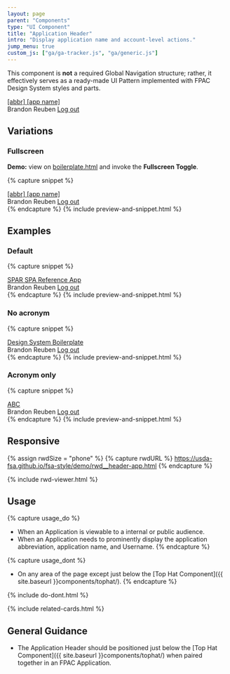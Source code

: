 ```yaml
---
layout: page
parent: "Components"
type: "UI Component"
title: "Application Header"
intro: "Display application name and account-level actions."
jump_menu: true
custom_js: ["ga/ga-tracker.js", "ga/generic.js"]
---
```


This component is **not** a required Global Navigation structure; rather, it effectively serves as a ready-made UI Pattern implemented with FPAC Design System styles and parts.

<div class="ds-preview">
  <div class="fsa-header-app">
    <div class="fsa-header-app__bd">
      <div class="fsa-header-app__primary">
        <a class="fsa-header-app__home-link" href="boilerplate.html" title="Link to YAFANS home">
          <span class="fsa-header-app__app-name">
            <abbr class="fsa-header-app__app-abbr">[abbr]</abbr>
            <span class="fsa-header-app__app-full">[app name]</span>
          </span>
        </a>
      </div>
      <div class="fsa-header-app__secondary">
        <span class="fsa-header-app__profile">
          <span class="fsa-header-app__profile-name">Brandon Reuben</span>
          <a href="https://www.eauth.usda.gov/Logout/logoff.asp" class="fsa-header-app__profile-link">Log out</a>
        </span>
      </div>
    </div>
  </div>
</div>

## Variations

### Fullscreen

<div class="fsa-alert fsa-alert--info fsa-alert--no-icon">
  <div class="fsa-alert__body">
    <p class="fsa-alert__text"><strong>Demo:</strong> view on <a href="https://usda-fsa.github.io/fsa-style/boilerplate.html">boilerplate.html</a> and invoke the <strong>Fullscreen Toggle</strong>.</p>
  </div>
</div>

{% capture snippet %}
<div class="fsa-header-app fsa-header-app--fullscreen">
  <div class="fsa-header-app__bd">
    <div class="fsa-header-app__primary">
      <a class="fsa-header-app__home-link" href="boilerplate.html" title="Link to YAFANS home">
        <span class="fsa-header-app__app-name">
          <abbr class="fsa-header-app__app-abbr">[abbr]</abbr>
          <span class="fsa-header-app__app-full">[app name]</span>
        </span>
      </a>
    </div>
    <div class="fsa-header-app__secondary">
      <span class="fsa-header-app__profile">
        <span class="fsa-header-app__profile-name">Brandon Reuben</span>
        <a href="https://www.eauth.usda.gov/Logout/logoff.asp" class="fsa-header-app__profile-link">Log out</a>
      </span>
    </div>
  </div>
</div>
{% endcapture %}
{% include preview-and-snippet.html %}

## Examples

### Default

{% capture snippet %}
<div class="fsa-header-app">
  <div class="fsa-header-app__bd">
    <div class="fsa-header-app__primary">
      <a class="fsa-header-app__home-link" href="boilerplate.html" title="Link to YAFANS home">
        <span class="fsa-header-app__app-name">
          <abbr class="fsa-header-app__app-abbr">SPAR</abbr>
          <span class="fsa-header-app__app-full">SPA Reference App</span>
        </span>
      </a>
    </div>
    <div class="fsa-header-app__secondary">
      <span class="fsa-header-app__profile">
        <span class="fsa-header-app__profile-name">Brandon Reuben</span>
        <a href="https://www.eauth.usda.gov/Logout/logoff.asp" class="fsa-header-app__profile-link">Log out</a>
      </span>
    </div>
  </div>
</div>
{% endcapture %}
{% include preview-and-snippet.html %}

### No acronym

{% capture snippet %}
<div class="fsa-header-app">
  <div class="fsa-header-app__bd">
    <div class="fsa-header-app__primary">
      <a class="fsa-header-app__home-link" href="boilerplate.html" title="Link to YAFANS home">
        <span class="fsa-header-app__app-name">
          <span class="fsa-header-app__app-full">Design System Boilerplate</span>
        </span>
      </a>
    </div>
    <div class="fsa-header-app__secondary">
      <span class="fsa-header-app__profile">
        <span class="fsa-header-app__profile-name">Brandon Reuben</span>
        <a href="https://www.eauth.usda.gov/Logout/logoff.asp" class="fsa-header-app__profile-link">Log out</a>
      </span>
    </div>
  </div>
</div>
{% endcapture %}
{% include preview-and-snippet.html %}

### Acronym only

{% capture snippet %}
<div class="fsa-header-app">
  <div class="fsa-header-app__bd">
    <div class="fsa-header-app__primary">
      <a class="fsa-header-app__home-link" href="boilerplate.html" title="Link to YAFANS home">
        <span class="fsa-header-app__app-name">
          <abbr class="fsa-header-app__app-abbr">ABC</abbr>
        </span>
      </a>
    </div>
    <div class="fsa-header-app__secondary">
      <span class="fsa-header-app__profile">
        <span class="fsa-header-app__profile-name">Brandon Reuben</span>
        <a href="https://www.eauth.usda.gov/Logout/logoff.asp" class="fsa-header-app__profile-link">Log out</a>
      </span>
    </div>
  </div>
</div>
{% endcapture %}
{% include preview-and-snippet.html %}

## Responsive

{% assign rwdSize = "phone" %}
{% capture rwdURL %}
https://usda-fsa.github.io/fsa-style/demo/rwd__header-app.html
{% endcapture %}

{% include rwd-viewer.html %}

## Usage

{% capture usage_do %}
* When an Application is viewable to a internal or public audience.
* When an Application needs to prominently display the application abbreviation, application name, and Username.
{% endcapture %}

{% capture usage_dont %}
* On any area of the page except just below the [Top Hat Component]({{ site.baseurl }}components/tophat/).
{% endcapture %}

{% include do-dont.html %}

{% include related-cards.html %}

## General Guidance

* The Application Header should be positioned just below the [Top Hat Component]({{ site.baseurl }}components/tophat/) when paired together in an FPAC Application.
